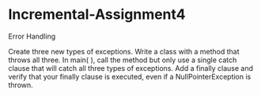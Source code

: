 # Incremental-Assignment4
Error Handling

Create three new types of exceptions. Write a class with a method that throws all three.
In main( ), call the method but only use a single catch clause that will catch all three types of exceptions. 
Add a finally clause and verify that your finally clause is executed, even if a NullPointerException is thrown.
